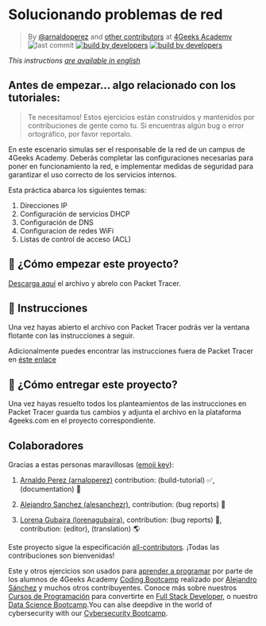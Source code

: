 <!-- hide -->
# Solucionando problemas de red

> By [@arnaldoperez](https://github.com/arnaldoperez) and [other contributors](https://github.com/4GeeksAcademy/installing-windows-on-virtual-machine/graphs/contributors) at [4Geeks Academy](https://4geeksacademy.co/)
![last commit](https://img.shields.io/github/last-commit/4geeksacademy/network-troubleshooting)
[![build by developers](https://img.shields.io/badge/build_by-Developers-blue)](https://4geeks.com)
[![build by developers](https://img.shields.io/twitter/follow/4geeksacademy?style=social&logo=twitter)](https://twitter.com/4geeksacademy)

*This instructions [are available in english](https://github.com/4GeeksAcademy/installing-windows-on-virtual-machine/blob/main/README.md)*

## Antes de empezar... algo relacionado con los tutoriales:

> Te necesitamos! Estos ejercicios están construidos y mantenidos por contribuciones de gente como tu. Si encuentras algún bug o error ortográfico, por favor reportalo.
<!-- endhide -->

En este escenario simulas ser el responsable de la red de un campus de 4Geeks Academy. Deberás completar las configuraciones necesarias para poner en funcionamiento la red, e implementar medidas de seguridad para garantizar el uso correcto de los servicios internos.

Esta práctica abarca los siguientes temas:

1. Direcciones IP
2. Configuración de servicios DHCP
3. Configuración de DNS
4. Configuracion de redes WiFi
5. Listas de control de acceso (ACL)

<onlyfor saas="false" withBanner="false">

## 🌱 ¿Cómo empezar este proyecto?

[Descarga aquí](https://github.com/4GeeksAcademy/network-troubleshooting/raw/master/assets/network-troubleshooting.pka) el archivo y abrelo con Packet Tracer.

</onlyfor>

## 📝 Instrucciones

Una vez hayas abierto el archivo con Packet Tracer podrás ver la ventana flotante con las instrucciones a seguir.

Adicionalmente puedes encontrar las instrucciones fuera de Packet Tracer en [éste enlace](https://github.com/4GeeksAcademy/network-troubleshooting/blob/master/instructions.es.md)

## 🚛 ¿Cómo entregar este proyecto?

Una vez hayas resuelto todos los planteamientos de las instrucciones en Packet Tracer guarda tus cambios y adjunta el archivo en la plataforma 4geeks.com en el proyecto correspondiente.

<!-- hide -->
## Colaboradores

Gracias a estas personas maravillosas ([emoji key](https://github.com/kentcdodds/all-contributors#emoji-key)):

1. [Arnaldo Perez (arnaloperez)](https://github.com/arnaloperez) contribution: (build-tutorial) ✅, (documentation) 📖
  
2. [Alejandro Sanchez (alesanchezr)](https://github.com/alesanchezr),  contribution: (bug reports) 🐛

3. [Lorena Gubaira (lorenagubaira)](https://github.com/lorenagubaira), contribution: (bug reports) 🐛, contribution: (editor), (translation) 🌎

Este proyecto sigue la especificación [all-contributors](https://github.com/kentcdodds/all-contributors). ¡Todas las contribuciones son bienvenidas!

Este y otros ejercicios son usados para [aprender a programar](https://4geeksacademy.com/es/aprender-a-programar/aprender-a-programar-desde-cero) por parte de los alumnos de 4Geeks Academy [Coding Bootcamp](https://4geeksacademy.com/us/coding-bootcamp) realizado por [Alejandro Sánchez](https://twitter.com/alesanchezr) y muchos otros contribuyentes. Conoce más sobre nuestros [Cursos de Programación](https://4geeksacademy.com/es/curso-de-programacion-desde-cero?lang=es) para convertirte en [Full Stack Developer](https://4geeksacademy.com/es/coding-bootcamps/desarrollador-full-stack/?lang=es), o nuestro [Data Science Bootcamp](https://4geeksacademy.com/es/coding-bootcamps/curso-datascience-machine-learning).You can alse deepdive in the world of cybersecurity with our [Cybersecurity Bootcamp](https://4geeksacademy.com/us/coding-bootcamps/cybersecurity).
<!-- endhide -->
